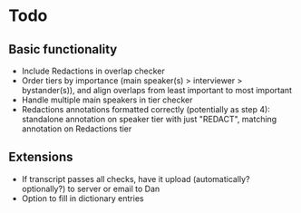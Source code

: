# Todo

## Basic functionality

- Include Redactions in overlap checker
- Order tiers by importance (main speaker(s) > interviewer > bystander(s)), and align overlaps from least important to most important
- Handle multiple main speakers in tier checker
- Redactions annotations formatted correctly (potentially as step 4): standalone annotation on speaker tier with just "REDACT", matching annotation on Redactions tier


## Extensions

- If transcript passes all checks, have it upload (automatically? optionally?) to server or email to Dan
- Option to fill in dictionary entries

